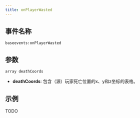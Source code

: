 ```yaml
---
title: onPlayerWasted
---
```


事件名称
----------
```
baseevents:onPlayerWasted
```


参数
----------

```
array deathCoords
```

- **deathCoords**: 包含（源）玩家死亡位置的x、y和z坐标的表格。

示例
--------

TODO
